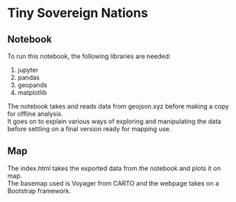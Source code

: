 # Tiny Sovereign Nations

## Notebook

To run this notebook, the following libraries are needed:
1. jupyter
2. pandas
3. geopands
4. matplotlib

The notebook takes and reads data from geojson.xyz before making a copy for offline analysis.<br>
It goes on to explain various ways of exploring and manipulating the data before settling on a final version ready for mapping use.

## Map

The index.html takes the exported data from the notebook and plots it on map.<br>
The basemap used is Voyager from CARTO and the webpage takes on a Bootstrap framework.
